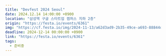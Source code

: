 ```yaml
---
title: "Devfest 2024 Seoul"
date: 2024.12.14 14:00:00 +0900
location: "삼성역 구글 스타트업 캠퍼스 지하 2층"
origin: "https://festa.io/events/6361"
img: "https://cf.festa.io/img/2024-11-13/a62d3ad9-2b35-49ce-a693-88844d3e1eb1.png"
deadline: 2024-12-14 00:00:00 +0900
link: "https://festa.io/events/6361"
tags:
  - 준비중
---
```


